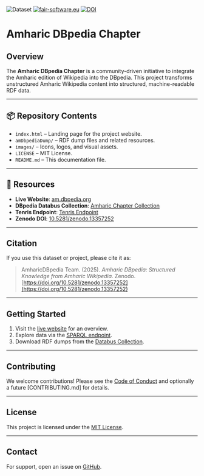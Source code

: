 ![Dataset](https://img.shields.io/badge/Amharic--DBpedia-1.0.0-blue)
[![fair-software.eu](https://img.shields.io/badge/fair--software.eu-%E2%97%8F%E2%97%8F%E2%97%8F%E2%97%8F%E2%97%8F-brightgreen)](https://fair-software.eu)
[![DOI](https://zenodo.org/badge/DOI/10.5281/zenodo.13357252.svg)](https://doi.org/10.5281/zenodo.13357252)

#  Amharic DBpedia Chapter


##  Overview

The **Amharic DBpedia Chapter** is a community-driven initiative to integrate the Amharic edition of Wikipedia into the DBpedia. This project transforms unstructured Amharic Wikipedia content into structured, machine-readable RDF data.

---

## 📦 Repository Contents

- `index.html` – Landing page for the project website.
- `amDbpediaDump/` – RDF dump files and related resources.
- `images/` – Icons, logos, and visual assets.
- `LICENSE` – MIT License.
- `README.md` – This documentation file.

---

## 🔗 Resources

- **Live Website**: [am.dbpedia.org](https://am.dbpedia.org)
- **DBpedia Databus Collection**: [Amharic Chapter Collection](https://databus.dbpedia.org/purplebee/collections/am_chapter/)
- **Tenris Endpoint**: [Tenris Endpoint](https://am.dbpedia.data.dice-research.org/ui)
- **Zenodo DOI**: [10.5281/zenodo.13357252](https://doi.org/10.5281/zenodo.13357252)

---

## Citation

If you use this dataset or project, please cite it as:

> AmharicDBpedia Team. (2025). *Amharic DBpedia: Structured Knowledge from Amharic Wikipedia*. Zenodo. [https://doi.org/10.5281/zenodo.13357252](https://doi.org/10.5281/zenodo.13357252)

---

## Getting Started

1. Visit the [live website](https://am.dbpedia.org) for an overview.
2. Explore data via the [SPARQL endpoint](https://am.dbpedia.org/sparql).
3. Download RDF dumps from the [Databus Collection](https://databus.dbpedia.org/purplebee/collections/am_chapter/).

---

## Contributing

We welcome contributions! Please see the [Code of Conduct](CODE_OF_CONDUCT.md) and optionally a future [CONTRIBUTING.md] for details.

---

## License

This project is licensed under the [MIT License](LICENSE).

---

## Contact

For support, open an issue on [GitHub](https://github.com/AmharicDBpedia/AmharicDBpedia.github.io/issues).
